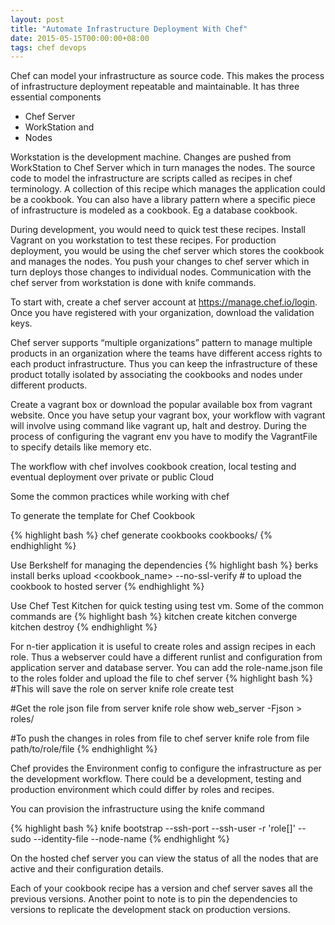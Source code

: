 ```yaml
---
layout: post
title: "Automate Infrastructure Deployment With Chef"
date: 2015-05-15T00:00:00+08:00
tags: chef devops
---
```

Chef can model your infrastructure as source code. This makes the process of infrastructure deployment repeatable and maintainable. It has three essential components 

- Chef Server 
- WorkStation and 
- Nodes 

Workstation is the development machine. Changes are pushed from WorkStation to Chef Server which in turn manages the nodes. 
The source code to model the infrastructure are scripts called as recipes in chef terminology. A collection of this recipe which manages the application could be a cookbook. You can also have a library pattern where a specific piece of infrastructure is modeled as a cookbook. Eg a database cookbook. 

During development, you would need to quick test these recipes. Install Vagrant on you workstation to test these recipes.
For production deployment, you would be using the chef server which stores the cookbook and manages the nodes. You push your changes to chef server which in turn deploys those changes to individual nodes. Communication with the chef server from workstation is done with knife commands. 

To start with, create a chef server account at https://manage.chef.io/login.  Once you have registered with your organization, download the validation keys. 

Chef server supports “multiple organizations” pattern to manage multiple products in an organization where the teams have different access rights to each product infrastructure.  Thus you can keep the infrastructure of these product totally isolated by associating the cookbooks and nodes under different products. 

Create a vagrant box or download the popular available box from vagrant website. Once you have setup your vagrant box, your workflow with vagrant will involve using command like vagrant up, halt and destroy.  During the process of configuring the vagrant env you have to modify the VagrantFile to specify details like memory etc. 

The workflow with chef involves cookbook creation, local testing and eventual deployment over private or public Cloud

Some the common practices while working with chef

To generate the template for Chef Cookbook 

{% highlight bash %}
chef generate cookbooks cookbooks/
{% endhighlight %}

Use Berkshelf for managing the dependencies
{% highlight bash %}
berks install
berks upload <cookbook_name> --no-ssl-verify # to upload the cookbook to hosted server
{% endhighlight %}

Use Chef Test Kitchen for quick testing using test vm. Some of the common commands are
{% highlight bash %}
kitchen create
kitchen converge
kitchen destroy
{% endhighlight %}

For n-tier application it is useful to create roles and assign recipes in each role. Thus a webserver could have a different runlist and configuration from application server and database server.  You can add the role-name.json file to the roles folder and upload the file to chef server
{% highlight bash %}
#This will save the role on server
knife role create test

#Get the role json file from server
knife role show web_server -Fjson > roles/

#To push the changes in roles from file to chef server
knife role from file path/to/role/file
{% endhighlight %}

Chef provides the Environment config to configure the infrastructure as per the development workflow. There could be a development, testing and production environment which could differ by roles and recipes. 

You can provision the infrastructure using the knife command

{% highlight bash %}
 knife bootstrap <Ip-address> --ssh-port <port>--ssh-user <ssh-user> -r 'role[<role-name>]' --sudo --identity-file <path to identity file>--node-name <node-name>
{% endhighlight %}

On the hosted chef server you can view the status of all the nodes that are active and their configuration details. 

Each of your cookbook recipe has a version and chef server saves all the previous versions.
Another point to note is to pin the dependencies to versions to replicate the development stack on production versions.
